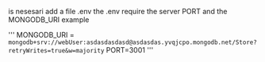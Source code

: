 is nesesari add a file .env 
the .env require the server PORT and the MONGODB_URI
example

'''
MONGODB_URI = `mongodb+srv://webUser:asdasdasdasd@asdasdas.yvqjcpo.mongodb.net/Store?retryWrites=true&w=majority`
PORT=3001
'''
